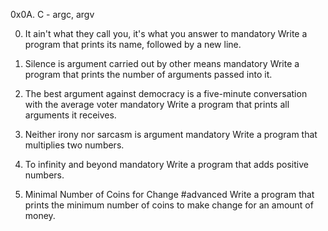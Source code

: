 0x0A. C - argc, argv

0. It ain't what they call you, it's what you answer to mandatory
Write a program that prints its name, followed by a new line.

1. Silence is argument carried out by other means mandatory
Write a program that prints the number of arguments passed into it.

2. The best argument against democracy is a five-minute conversation with the average voter mandatory
Write a program that prints all arguments it receives.

3. Neither irony nor sarcasm is argument mandatory
Write a program that multiplies two numbers.

4. To infinity and beyond mandatory
Write a program that adds positive numbers.

5. Minimal Number of Coins for Change #advanced
Write a program that prints the minimum number of coins to make change for an amount of money.